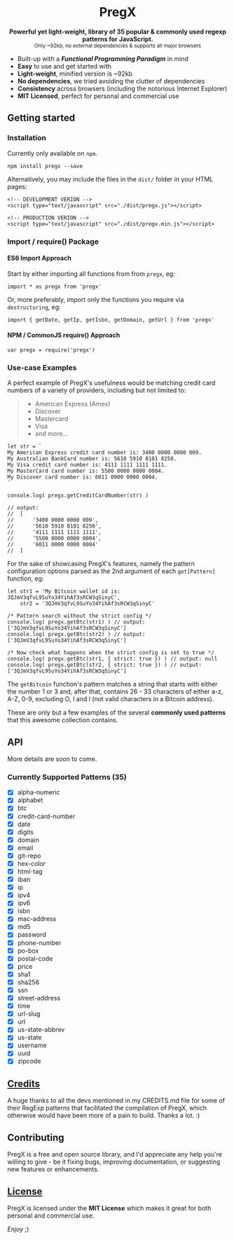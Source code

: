 <h1 align="center">PregX</h1>

<p align="center">
	<strong>Powerful yet light-weight, library of 35 popular &amp; commonly used regexp patterns for JavaScript.</strong>
	<br>
	<small>Only ~92kb, no external dependencies &amp; supports all major browsers</small>
</p>

- Built-up with a ***Functional Programming Paradigm*** in mind
- **Easy** to use and get started with
- **Light-weight**, minified version is ~92kb
- **No dependencies**, we tried avoiding the clutter of dependencies
- **Consistency** across browsers (including the notorious Internet Explorer)
- **MIT Licensed**, perfect for personal and commercial use

## Getting started
### Installation

Currently only available on `npm`.

```
npm install pregx --save
```

Alternatively, you may include the files in the `dist/` folder in your HTML pages:

```
<!-- DEVELOPMENT VERION -->
<script type="text/javascript" src="./dist/pregx.js"></script>

<!-- PRODUCTION VERION -->
<script type="text/javascript" src="./dist/pregx.min.js"></script>
```

### Import / require() Package
#### ES6 Import Approach
Start by either importing all functions from from `pregx`, eg:

```
import * as pregx from 'pregx'
```

Or, more preferably, import only the functions you require via `destructuring`, eg:

```
import { getDate, getIp, getIsbn, getDomain, getUrl } from 'pregx'
```

#### NPM / CommonJS require() Approach

```
var pregx = require('pregx')
```

### Use-case Examples

A perfect example of PregX's usefulness would be matching credit card numbers of a variety of providers, including but not limited to:
> - American Express (Amex)
> - Discover
> - Mastercard
> - Visa
> - and more...

```
let str = `
My American Express credit card number is: 3400 0000 0000 009.
My Australian BankCard‎ number is: 5610 5910 8101 8250.
My Visa credit card number is: 4111 1111 1111 1111.
My MasterCard card number is: 5500 0000 0000 0004.
My Discover card number is: 6011 0000 0000 0004.
`

console.log( pregx.getCreditCardNumber(str) )

// output:
//  [
//      '3400 0000 0000 009',
//      '5610 5910 8101 8250',
//      '4111 1111 1111 1111',
//      '5500 0000 0000 0004',
//      '6011 0000 0000 0004'
//  ]
```

For the sake of showcasing PregX's features, namely the pattern configuration options parsed as the 2nd argument of each `get[Pattern]` function, eg:

```
let str1 = 'My Bitcoin wallet id is: 3QJmV3qfvL9SuYo34YihAf3sRCW3qSinyC',
    str2 = '3QJmV3qfvL9SuYo34YihAf3sRCW3qSinyC'

/* Pattern search without the strict config */
console.log( pregx.getBtc(str1) ) // output: ['3QJmV3qfvL9SuYo34YihAf3sRCW3qSinyC']
console.log( pregx.getBtc(str2) ) // output: ['3QJmV3qfvL9SuYo34YihAf3sRCW3qSinyC']

/* Now check what happens when the strict config is set to true */
console.log( pregx.getBtc(str1, { strict: true }) ) // output: null
console.log( pregx.getBtc(str2, { strict: true }) ) // output: ['3QJmV3qfvL9SuYo34YihAf3sRCW3qSinyC'] 
```

The `getBitcoin` function's pattern matches a string that starts with either the number 1 or 3 and, after that, contains 26 - 33 characters of either a-z, A-Z, 0-9, excluding O, I and l (not valid characters in a Bitcoin address).

These are only but a few examples of the several **commonly used patterns** that this awesome collection contains.

## API

More details are soon to come.

### Currently Supported Patterns (35)

- [X] alpha-numeric
- [X] alphabet
- [X] btc
- [X] credit-card-number
- [X] date
- [X] digits
- [X] domain
- [X] email
- [X] git-repo
- [X] hex-color
- [X] html-tag
- [X] iban
- [X] ip
- [X] ipv4
- [X] ipv6
- [X] isbn
- [X] mac-address
- [X] md5
- [X] password
- [X] phone-number
- [X] po-box
- [X] postal-code
- [X] price
- [X] sha1
- [X] sha256
- [X] ssn
- [X] street-address
- [X] time
- [X] url-slug
- [X] url
- [X] us-state-abbrev
- [X] us-state
- [X] username
- [X] uuid
- [X] zipcode

## [Credits](https://github.com/bukharim96/pregx/blob/master/CREDITS.md)

A huge thanks to all the devs mentioned in my CREDITS.md file for some of their RegExp patterns that facilitated the compilation of PregX, which otherwise would have been more of a pain to build. Thanks a lot. :)

## Contributing

PregX is a free and open source library, and I'd appreciate any help you're willing to give - be it fixing bugs, improving documentation, or suggesting new features or enhancements.

## [License](https://github.com/bukharim96/pregx/blob/master/LICENSE)

PregX is licensed under the **MIT License** which makes it great for both personal and commercial use.

*Enjoy* ;)